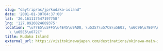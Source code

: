 ```yaml
---
slug: "daytrip/as/jp/kudaka-island"
date: '2001-01-30T04:37:00'
lat: '26.161117547197758'
lng: '127.8926024609375'
location: "\u77E5\u5FF5\u4E45\u9AD8, \u5357\u57CE\u5E02, \u6C96\u7E04\u770C, 901-1501,\
  \ \u65E5\u672C"
title: Kudaka Island
external_url: https://visitokinawajapan.com/destinations/okinawa-main-island/southern-okinawa-main-island/kudaka-island/
---
```



